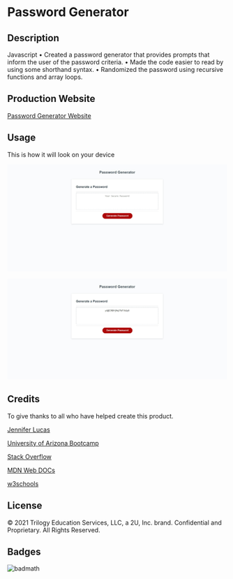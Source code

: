 # Password Generator 

## Description
Javascript
• Created a password generator that provides prompts that inform the user of the password criteria. 
• Made the code easier to read by using some shorthand syntax.
• Randomized the password using recursive functions and array loops. 

## Production Website
[Password Generator Website](https://jenmlucas.github.io/Password-Generator/ "Password Generator Website")

## Usage
This is how it will look on your device

![Password Generator Screenshot](develop\assets\images\passwordgeneratorempty.png)

![Password Generator ScreenShot with example](develop\assets\images\passwordgeneratorwithpassword.png)
  
## Credits
To give thanks to all who have helped create this product.

[Jennifer Lucas](https://jenmlucas.github.io/portfolio/ "Jennifer Lucas")
 
[University of Arizona Bootcamp](https://courses.bootcampspot.com "UofA")

[Stack Overflow](https://stackoverflow.com/questions/7549561/section-vs-article-html5/ "StackOverflow")

[MDN Web DOCs](https://developer.mozilla.org/en-US/docs/Web/HTML/Element/aside "MDN")

[w3schools](https://www.w3schools.com/ "w3schools")

## License

© 2021 Trilogy Education Services, LLC, a 2U, Inc. brand. Confidential and Proprietary. All Rights Reserved.

## Badges

![badmath](https://img.shields.io/badge/Javascript-100%25-blue)
